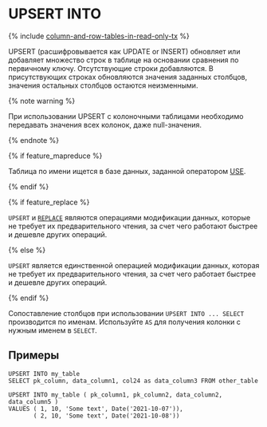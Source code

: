 # UPSERT INTO

{% include [column-and-row-tables-in-read-only-tx](../../../_includes/limitation-column-row-in-read-only-tx-warn.md) %}

UPSERT (расшифровывается как UPDATE or INSERT) обновляет или добавляет множество строк в таблице на основании сравнения по первичному ключу. Отсутствующие строки добавляются. В присутствующих строках обновляются значения заданных столбцов, значения остальных столбцов остаются неизменными.

{% note warning %}

При использовании UPSERT с колоночными таблицами необходимо передавать значения всех колонок, даже null-значения.

{% endnote %}

{% if feature_mapreduce %}

Таблица по имени ищется в базе данных, заданной оператором [USE](use.md).

{% endif %}

{% if feature_replace %}

`UPSERT` и [`REPLACE`](replace_into.md) являются операциями модификации данных, которые не требует их предварительного чтения, за счет чего работают быстрее и дешевле других операций.

{% else %}

`UPSERT` является единственной операцией модификации данных, которая не требует их предварительного чтения, за счет чего работает быстрее и дешевле других операций.

{% endif %}

Сопоставление столбцов при использовании `UPSERT INTO ... SELECT` производится по именам. Используйте `AS` для получения колонки с нужным именем в `SELECT`.

## Примеры

```yql
UPSERT INTO my_table
SELECT pk_column, data_column1, col24 as data_column3 FROM other_table
```

```yql
UPSERT INTO my_table ( pk_column1, pk_column2, data_column2, data_column5 )
VALUES ( 1, 10, 'Some text', Date('2021-10-07')),
       ( 2, 10, 'Some text', Date('2021-10-08'))
```

